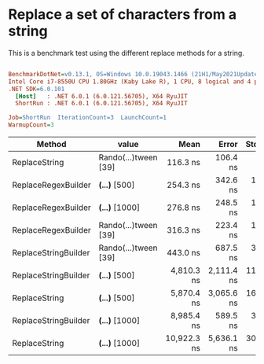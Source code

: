 # Replace a set of characters from a string

This is a benchmark test using the different replace methods for a string.

``` ini

BenchmarkDotNet=v0.13.1, OS=Windows 10.0.19043.1466 (21H1/May2021Update)
Intel Core i7-8550U CPU 1.80GHz (Kaby Lake R), 1 CPU, 8 logical and 4 physical cores
.NET SDK=6.0.101
  [Host]   : .NET 6.0.1 (6.0.121.56705), X64 RyuJIT
  ShortRun : .NET 6.0.1 (6.0.121.56705), X64 RyuJIT

Job=ShortRun  IterationCount=3  LaunchCount=1  
WarmupCount=3  

```
|               Method |                value |        Mean |      Error |    StdDev |  Gen 0 | Allocated |
|--------------------- |--------------------- |------------:|-----------:|----------:|-------:|----------:|
|        ReplaceString | Rando(...)tween [39] |    116.3 ns |   106.4 ns |   5.83 ns | 0.0229 |      96 B |
|  ReplaceRegexBuilder |  ****(...)**** [500] |    254.3 ns |   342.6 ns |  18.78 ns |      - |         - |
|  ReplaceRegexBuilder | ****(...)**** [1000] |    276.8 ns |   248.5 ns |  13.62 ns |      - |         - |
|  ReplaceRegexBuilder | Rando(...)tween [39] |    316.3 ns |   223.4 ns |  12.24 ns |      - |         - |
| ReplaceStringBuilder | Rando(...)tween [39] |    443.0 ns |   687.5 ns |  37.69 ns | 0.0706 |     296 B |
| ReplaceStringBuilder |  ****(...)**** [500] |  4,810.3 ns | 2,111.4 ns | 115.73 ns | 2.2583 |   9,456 B |
|        ReplaceString |  ****(...)**** [500] |  5,870.4 ns | 3,065.6 ns | 168.04 ns |      - |      24 B |
| ReplaceStringBuilder | ****(...)**** [1000] |  8,985.4 ns |   589.5 ns |  32.31 ns | 3.5095 |  14,712 B |
|        ReplaceString | ****(...)**** [1000] | 10,922.3 ns | 5,636.1 ns | 308.93 ns |      - |      24 B |
